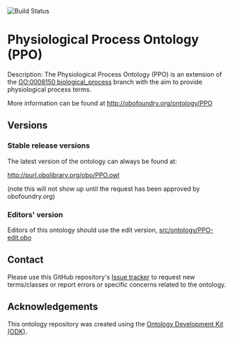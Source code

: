 
![Build Status](https://github.com/rays22/physiological-process-ontology/workflows/CI/badge.svg)
# Physiological Process Ontology (PPO)

Description: The Physiological Process Ontology (PPO) is an extension of the [GO:0008150 biological_process](https://www.ebi.ac.uk/ols4/ontologies/go/classes/http%253A%252F%252Fpurl.obolibrary.org%252Fobo%252FGO_0008150?lang=en) branch with the aim to provide physiological process terms.

More information can be found at http://obofoundry.org/ontology/PPO

## Versions

### Stable release versions

The latest version of the ontology can always be found at:

http://purl.obolibrary.org/obo/PPO.owl

(note this will not show up until the request has been approved by obofoundry.org)

### Editors' version

Editors of this ontology should use the edit version, [src/ontology/PPO-edit.obo](src/ontology/PPO-edit.obo)

## Contact

Please use this GitHub repository's [Issue tracker](https://github.com/rays22/physiological-process-ontology/issues) to request new terms/classes or report errors or specific concerns related to the ontology.

## Acknowledgements

This ontology repository was created using the [Ontology Development Kit (ODK)](https://github.com/INCATools/ontology-development-kit).
